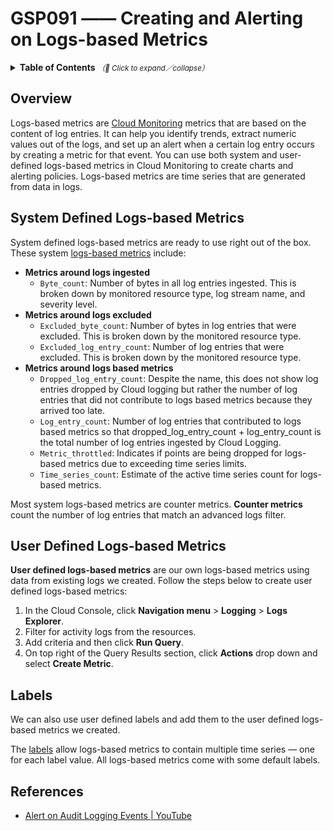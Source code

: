 # GSP091 —— Creating and Alerting on Logs-based Metrics

<details>
  <summary>
    <strong>Table of Contents</strong>
    <small><em>（🔎 Click to expand／collapse）</em></small>
  </summary>

- [Overview](#overview)
- [System Defined Logs-based Metrics](#system-defined-logs-based-metrics)
- [User Defined Logs-based Metrics](#user-defined-logs-based-metrics)
- [Labels](#labels)
- [References](#references)

</details>

## Overview

Logs-based metrics are [Cloud Monitoring](https://cloud.google.com/monitoring/docs/) metrics that are based on the content of log entries. It can help you identify trends, extract numeric values out of the logs, and set up an alert when a certain log entry occurs by creating a metric for that event. You can use both system and user-defined logs-based metrics in Cloud Monitoring to create charts and alerting policies. Logs-based metrics are time series that are generated from data in logs.

## System Defined Logs-based Metrics

System defined logs-based metrics are ready to use right out of the box. These system [logs-based metrics](https://cloud.google.com/monitoring/api/metrics_gcp#gcp-logging) include:

- **Metrics around logs ingested**
  - `Byte_count`: Number of bytes in all log entries ingested. This is broken down by monitored resource type, log stream name, and severity level.
- **Metrics around logs excluded**
  - `Excluded_byte_count`: Number of bytes in log entries that were excluded. This is broken down by the monitored resource type.
  - `Excluded_log_entry_count`: Number of log entries that were excluded. This is broken down by the monitored resource type.
- **Metrics around logs based metrics**
  - `Dropped_log_entry_count`: Despite the name, this does not show log entries dropped by Cloud logging but rather the number of log entries that did not contribute to logs based metrics because they arrived too late.
  - `Log_entry_count`: Number of log entries that contributed to logs based metrics so that dropped_log_entry_count + log_entry_count is the total number of log entries ingested by Cloud Logging.
  - `Metric_throttled`: Indicates if points are being dropped for logs-based metrics due to exceeding time series limits.
  - `Time_series_count`: Estimate of the active time series count for logs-based metrics.

Most system logs-based metrics are counter metrics. **Counter metrics** count the number of log entries that match an advanced logs filter.

## User Defined Logs-based Metrics

**User defined logs-based metrics** are our own logs-based metrics using data from existing logs we created. Follow the steps below to create user defined logs-based metrics:

1. In the Cloud Console, click **Navigation menu** > **Logging** > **Logs Explorer**.
2. Filter for activity logs from the resources.
3. Add criteria and then click **Run Query**.
4. On top right of the Query Results section, click **Actions** drop down and select **Create Metric**.

## Labels

We can also use user defined labels and add them to the user defined logs-based metrics we created.

The [labels](https://cloud.google.com/logging/docs/logs-based-metrics/labels#create-label) allow logs-based metrics to contain multiple time series — one for each label value. All logs-based metrics come with some default labels.

## References

- [Alert on Audit Logging Events | YouTube](https://www.youtube.com/watch?v=LdGqmnoowc8)